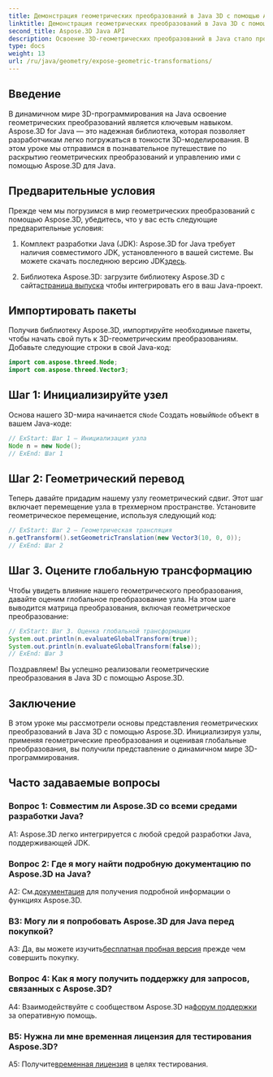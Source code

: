 ```yaml
---
title: Демонстрация геометрических преобразований в Java 3D с помощью Aspose.3D
linktitle: Демонстрация геометрических преобразований в Java 3D с помощью Aspose.3D
second_title: Aspose.3D Java API
description: Освоение 3D-геометрических преобразований в Java стало проще с помощью Aspose.3D. Научитесь манипулировать узлами, применять преобразования и оценивать глобальные преобразования.
type: docs
weight: 13
url: /ru/java/geometry/expose-geometric-transformations/
---
```

## Введение

В динамичном мире 3D-программирования на Java освоение геометрических преобразований является ключевым навыком. Aspose.3D for Java — это надежная библиотека, которая позволяет разработчикам легко погружаться в тонкости 3D-моделирования. В этом уроке мы отправимся в познавательное путешествие по раскрытию геометрических преобразований и управлению ими с помощью Aspose.3D для Java.

## Предварительные условия

Прежде чем мы погрузимся в мир геометрических преобразований с помощью Aspose.3D, убедитесь, что у вас есть следующие предварительные условия:

1.  Комплект разработки Java (JDK): Aspose.3D for Java требует наличия совместимого JDK, установленного в вашей системе. Вы можете скачать последнюю версию JDK[здесь](https://www.oracle.com/java/technologies/javase-downloads.html).

2.  Библиотека Aspose.3D: загрузите библиотеку Aspose.3D с сайта[страница выпуска](https://releases.aspose.com/3d/java/) чтобы интегрировать его в ваш Java-проект.

## Импортировать пакеты

Получив библиотеку Aspose.3D, импортируйте необходимые пакеты, чтобы начать свой путь к 3D-геометрическим преобразованиям. Добавьте следующие строки в свой Java-код:

```java
import com.aspose.threed.Node;
import com.aspose.threed.Vector3;
```

## Шаг 1: Инициализируйте узел

 Основа нашего 3D-мира начинается с`Node` Создать новый`Node` объект в вашем Java-коде:

```java
// ExStart: Шаг 1 — Инициализация узла
Node n = new Node();
// ExEnd: Шаг 1
```

## Шаг 2: Геометрический перевод

Теперь давайте придадим нашему узлу геометрический сдвиг. Этот шаг включает перемещение узла в трехмерном пространстве. Установите геометрическое перемещение, используя следующий код:

```java
// ExStart: Шаг 2 — Геометрическая трансляция
n.getTransform().setGeometricTranslation(new Vector3(10, 0, 0));
// ExEnd: Шаг 2
```

## Шаг 3. Оцените глобальную трансформацию

Чтобы увидеть влияние нашего геометрического преобразования, давайте оценим глобальное преобразование узла. На этом шаге выводится матрица преобразования, включая геометрическое преобразование:

```java
// ExStart: Шаг 3. Оценка глобальной трансформации
System.out.println(n.evaluateGlobalTransform(true));
System.out.println(n.evaluateGlobalTransform(false));
// ExEnd: Шаг 3
```

Поздравляем! Вы успешно реализовали геометрические преобразования в Java 3D с помощью Aspose.3D.

## Заключение

В этом уроке мы рассмотрели основы представления геометрических преобразований в Java 3D с помощью Aspose.3D. Инициализируя узлы, применяя геометрические преобразования и оценивая глобальные преобразования, вы получили представление о динамичном мире 3D-программирования.

## Часто задаваемые вопросы

### Вопрос 1: Совместим ли Aspose.3D со всеми средами разработки Java?

A1: Aspose.3D легко интегрируется с любой средой разработки Java, поддерживающей JDK.

### Вопрос 2: Где я могу найти подробную документацию по Aspose.3D на Java?

 A2: См.[документация](https://reference.aspose.com/3d/java/) для получения подробной информации о функциях Aspose.3D.

### В3: Могу ли я попробовать Aspose.3D для Java перед покупкой?

 A3: Да, вы можете изучить[бесплатная пробная версия](https://releases.aspose.com/) прежде чем совершить покупку.

### Вопрос 4: Как я могу получить поддержку для запросов, связанных с Aspose.3D?

 A4: Взаимодействуйте с сообществом Aspose.3D на[форум поддержки](https://forum.aspose.com/c/3d/18) за оперативную помощь.

### В5: Нужна ли мне временная лицензия для тестирования Aspose.3D?

 A5: Получите[временная лицензия](https://purchase.aspose.com/temporary-license/) в целях тестирования.